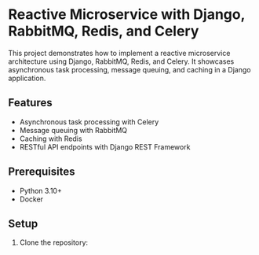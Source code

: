# Reactive Microservice with Django, RabbitMQ, Redis, and Celery

This project demonstrates how to implement a reactive microservice architecture using Django, RabbitMQ, Redis, and Celery. It showcases asynchronous task processing, message queuing, and caching in a Django application.

## Features

- Asynchronous task processing with Celery
- Message queuing with RabbitMQ
- Caching with Redis
- RESTful API endpoints with Django REST Framework

## Prerequisites

- Python 3.10+
- Docker 

## Setup

1. Clone the repository: